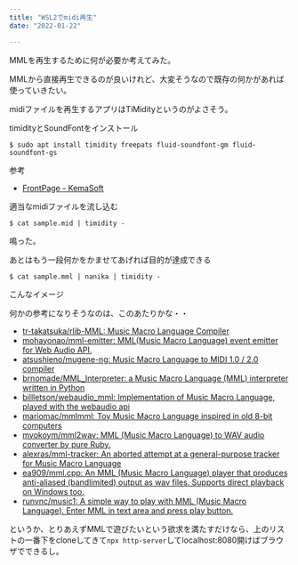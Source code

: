 ```yaml
---
title: "WSL2でmidi再生"
date: "2022-01-22"

---
```


MMLを再生するために何が必要か考えてみた。

MMLから直接再生できるのが良いけれど、大変そうなので既存の何かがあれば使っていきたい。

midiファイルを再生するアプリはTiMidityというのがよさそう。

timidityとSoundFontをインストール
```
$ sudo apt install timidity freepats fluid-soundfont-gm fluid-soundfont-gs
```
参考
- [FrontPage - KemaSoft](https://kemasoft.net/index.php#ke8617b0)

適当なmidiファイルを流し込む
```
$ cat sample.mid | timidity -
```
鳴った。

あとはもう一段何かをかませてあげれば目的が達成できる
```
$ cat sample.mml | nanika | timidity -
```
こんなイメージ

何かの参考になりそうなのは、このあたりかな・・
- [tr-takatsuka/rlib-MML: Music Macro Language Compiler](https://github.com/tr-takatsuka/rlib-MML)
- [mohayonao/mml-emitter: MML(Music Macro Language) event emitter for Web Audio API.](https://github.com/mohayonao/mml-emitter)
- [atsushieno/mugene-ng: Music Macro Language to MIDI 1.0 / 2.0 compiler](https://github.com/atsushieno/mugene-ng)
- [brnomade/MML_Interpreter: a Music Macro Language (MML) interpreter written in Python](https://github.com/brnomade/MML_Interpreter)
- [billletson/webaudio_mml: Implementation of Music Macro Language, played with the webaudio api](https://github.com/billletson/webaudio_mml)
- [mariomac/mmlmml: Toy Music Macro Language inspired in old 8-bit computers](https://github.com/mariomac/mmlmml)
- [myokoym/mml2wav: MML (Music Macro Language) to WAV audio converter by pure Ruby.](https://github.com/myokoym/mml2wav)
- [alexras/mml-tracker: An aborted attempt at a general-purpose tracker for Music Macro Language](https://github.com/alexras/mml-tracker)
- [ea909/mml.cpp: An MML (Music Macro Language) player that produces anti-aliased (bandlimited) output as wav files. Supports direct playback on Windows too.](https://github.com/ea909/mml.cpp)
- [runvnc/music1: A simple way to play with MML (Music Macro Language). Enter MML in text area and press play button.](https://github.com/runvnc/music1)

というか、とりあえずMMLで遊びたいという欲求を満たすだけなら、上のリストの一番下をcloneしてきて`npx http-server`してlocalhost:8080開けばブラウザでできるし。
